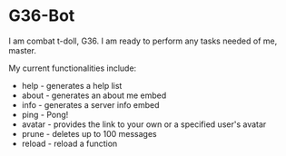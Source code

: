 # G36-Bot
I am combat t-doll, G36. I am ready to perform any tasks needed of me, master.

My current functionalities include:
- help - generates a help list
- about - generates an about me embed
- info - generates a server info embed
- ping - Pong!
- avatar - provides the link to your own or a specified user's avatar
- prune - deletes up to 100 messages
- reload - reload a function
